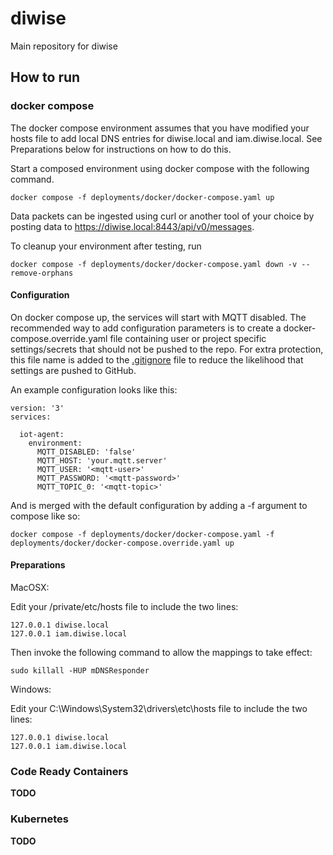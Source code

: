 # diwise

Main repository for diwise

## How to run

### docker compose

The docker compose environment assumes that you have modified your hosts file to add local DNS entries for diwise.local and iam.diwise.local. See Preparations below for instructions on how to do this.

Start a composed environment using docker compose with the following command.

`docker compose -f deployments/docker/docker-compose.yaml up`

Data packets can be ingested using curl or another tool of your choice by posting data to https://diwise.local:8443/api/v0/messages.

To cleanup your environment after testing, run

`docker compose -f deployments/docker/docker-compose.yaml down -v --remove-orphans`

#### Configuration

On docker compose up, the services will start with MQTT disabled. The recommended way to add configuration parameters is to create a docker-compose.override.yaml file containing user or project specific settings/secrets that should not be pushed to the repo. For extra protection, this file name is added to the [.gitignore](.gitignore) file to reduce the likelihood that settings are pushed to GitHub.

An example configuration looks like this:

```
version: '3'
services:

  iot-agent:
    environment:
      MQTT_DISABLED: 'false'
      MQTT_HOST: 'your.mqtt.server'
      MQTT_USER: '<mqtt-user>'
      MQTT_PASSWORD: '<mqtt-password>'
      MQTT_TOPIC_0: '<mqtt-topic>'

```

And is merged with the default configuration by adding a -f argument to compose like so:

`docker compose -f deployments/docker/docker-compose.yaml -f deployments/docker/docker-compose.override.yaml up`

#### Preparations

MacOSX:

Edit your /private/etc/hosts file to include the two lines:

```
127.0.0.1 diwise.local
127.0.0.1 iam.diwise.local
```

Then invoke the following command to allow the mappings to take effect:

```
sudo killall -HUP mDNSResponder
```

Windows:

Edit your C:\Windows\System32\drivers\etc\hosts file to include the two lines:

```
127.0.0.1 diwise.local
127.0.0.1 iam.diwise.local
```

### Code Ready Containers

**TODO**

### Kubernetes

**TODO**

